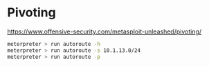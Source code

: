 # Pivoting

https://www.offensive-security.com/metasploit-unleashed/pivoting/

```bash
meterpreter > run autoroute -h
meterpreter > run autoroute -s 10.1.13.0/24
meterpreter > run autoroute -p
```

